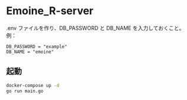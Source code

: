 # Emoine_R-server

.env ファイルを作り、DB_PASSWORD と DB_NAME を入力しておくこと。例：

```
DB_PASSWORD = "example"
DB_NAME = "emoine"
```

## 起動

```bash
docker-compose up -d
go run main.go
```
